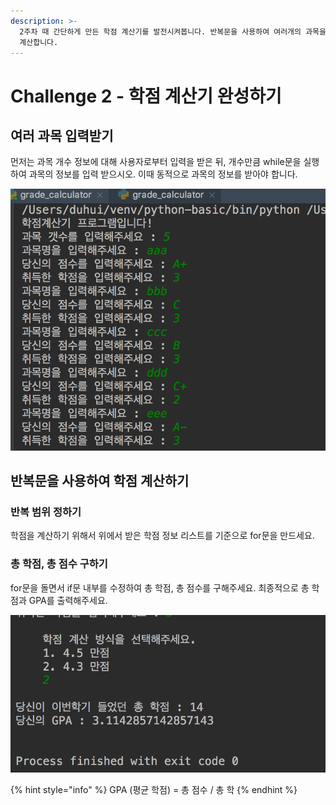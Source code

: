 ```yaml
---
description: >-
  2주차 때 간단하게 만든 학점 계산기를 발전시켜봅니다. 반복문을 사용하여 여러개의 과목을 입력받고, 여러개의 과목에 대하여 평균 학점을
  계산합니다.
---
```


# Challenge 2 - 학점 계산기 완성하기

## 여러 과목 입력받기

먼저는 과목 개수 정보에 대해 사용자로부터 입력을 받은 뒤, 개수만큼 while문을 실행하여 과목의 정보를 입력 받으시오. 이때 동적으로 과목의 정보를 받아야 합니다.

![&#xC5EC;&#xB7EC; &#xACFC;&#xBAA9; &#xC785;&#xB825;&#xBC1B;&#xAE30;](../../.gitbook/assets/image%20%2831%29.png)

## 반복문을 사용하여 학점 계산하기

### 반복 범위 정하기

학점을 계산하기 위해서 위에서 받은 학점 정보 리스트를 기준으로 for문을 만드세요.

### 총 학점, 총 점수 구하기

for문을 돌면서 if문 내부를 수정하여 총 학점, 총 점수를 구해주세요. 최종적으로 총 학점과 GPA를 출력해주세요.

![&#xCD9C;&#xB825; &#xBAA8;&#xC2B5;](../../.gitbook/assets/image%20%2814%29.png)

{% hint style="info" %}
GPA \(평균 학점\) = 총 점수 / 총 학
{% endhint %}

